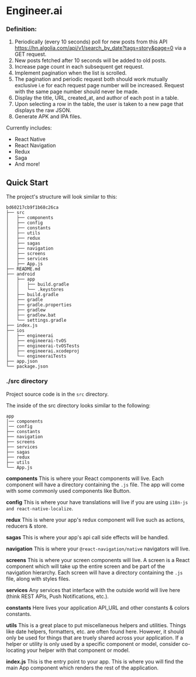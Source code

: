 # Engineer.ai

### Definition:

1. Periodically (every 10 seconds) poll for new posts from this API https://hn.algolia.com/api/v1/search_by_date?tags=story&page=0 via a GET request.
2. New posts fetched after 10 seconds will be added to old posts.
3. Increase page count in each subsequent get request.
4. Implement pagination when the list is scrolled.
5. The pagination and periodic request both should work mutually exclusive i.e for each request page number will be increased. Request with the same page number should never be made.
6. Display the title, URL, created_at, and author of each post in a table.
7. Upon selecting a row in the table, the user is taken to a new page that displays the raw JSON.
8. Generate APK and IPA files.

Currently includes:

- React Native
- React Navigation
- Redux
- Saga
- And more!

## Quick Start

The project's structure will look similar to this:

```
bd60217cb9f1b68c26ca
├── src
│   ├── components
│   ├── config
│   ├── constants
│   ├── utils
│   ├── redux
│   ├── sagas
│   ├── navigation
│   ├── screens
│   ├── services
│   ├── App.js
├── README.md
├── android
│   ├── app
│   │   ├── build.gradle
│   │   └── .keystores
│   ├── build.gradle
│   ├── gradle
│   ├── gradle.properties
│   ├── gradlew
│   ├── gradlew.bat
│   └── settings.gradle
├── index.js
├── ios
│   ├── engineerai
│   ├── engineerai-tvOS
│   ├── engineerai-tvOSTests
│   ├── engineerai.xcodeproj
│   └── engineeraiTests
├── app.json
└── package.json

```

### ./src directory

Project source code is in the `src` directory.

The inside of the src directory looks similar to the following:

```
app
│── components
│── config
├── constants
├── navigation
├── screens
├── services
├── sagas
├── redux
├── utils
└── App.js
```

**components**
This is where your React components will live. Each component will have a directory containing the `.js` file. The app will come with some commonly used components like Button.

**config**
This is where your have translations will live if you are using `i18n-js and react-native-localize`.

**redux**
This is where your app's redux component will live such as actions, reducers & store.

**sagas**
This is where your app's api call side effects will be handled.

**navigation**
This is where your `@react-navigation/native` navigators will live.

**screens**
This is where your screen components will live. A screen is a React component which will take up the entire screen and be part of the navigation hierarchy. Each screen will have a directory containing the `.js` file, along with styles files.

**services**
Any services that interface with the outside world will live here (think REST APIs, Push Notifications, etc.).

**constants**
Here lives your application API_URL and other constants & colors constants.

**utils**
This is a great place to put miscellaneous helpers and utilities. Things like date helpers, formatters, etc. are often found here. However, it should only be used for things that are truely shared across your application. If a helper or utility is only used by a specific component or model, consider co-locating your helper with that component or model.

**index.js** This is the entry point to your app. This is where you will find the main App component which renders the rest of the application.
